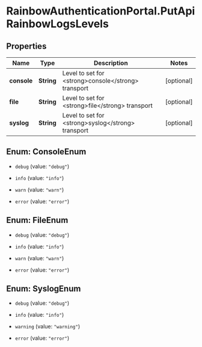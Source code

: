 # RainbowAuthenticationPortal.PutApiRainbowLogsLevels

## Properties
Name | Type | Description | Notes
------------ | ------------- | ------------- | -------------
**console** | **String** | Level to set for &lt;strong&gt;console&lt;/strong&gt; transport | [optional] 
**file** | **String** | Level to set for &lt;strong&gt;file&lt;/strong&gt; transport | [optional] 
**syslog** | **String** | Level to set for &lt;strong&gt;syslog&lt;/strong&gt; transport | [optional] 


<a name="ConsoleEnum"></a>
## Enum: ConsoleEnum


* `debug` (value: `"debug"`)

* `info` (value: `"info"`)

* `warn` (value: `"warn"`)

* `error` (value: `"error"`)




<a name="FileEnum"></a>
## Enum: FileEnum


* `debug` (value: `"debug"`)

* `info` (value: `"info"`)

* `warn` (value: `"warn"`)

* `error` (value: `"error"`)




<a name="SyslogEnum"></a>
## Enum: SyslogEnum


* `debug` (value: `"debug"`)

* `info` (value: `"info"`)

* `warning` (value: `"warning"`)

* `error` (value: `"error"`)




